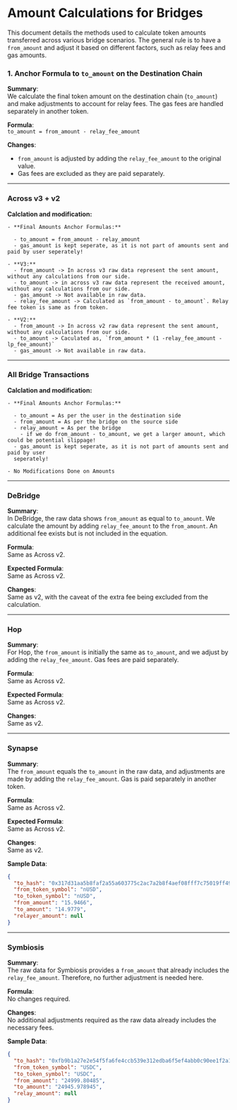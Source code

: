 # Amount Calculations for Bridges

This document details the methods used to calculate token amounts transferred across various bridge scenarios. The general rule is to have a `from_amount` and adjust it based on different factors, such as relay fees and gas amounts.


### 1. Anchor Formula to `to_amount` on the Destination Chain

**Summary**:  
We calculate the final token amount on the destination chain (`to_amount`) and make adjustments to account for relay fees. The gas fees are handled separately in another token.

**Formula**:  
`to_amount = from_amount - relay_fee_amount`

**Changes**:

- `from_amount` is adjusted by adding the `relay_fee_amount` to the original value.
- Gas fees are excluded as they are paid separately.

---

### Across v3 + v2
  **Calclation and modification:**

    - **Final Amounts Anchor Formulas:**
    
      - to_amount = from_amount - relay_amount
      - gas_amount is kept seperate, as it is not part of amounts sent and paid by user seperately!

    - **V3:**
      - from_amount -> In across v3 raw data represent the sent amount, without any calculations from our side.
      - to_amount -> in across v3 raw data represent the received amount, without any calculations from our side.
      - gas_amount -> Not available in raw data.
      - relay_fee_amount -> Calculated as `from_amount - to_amount`. Relay fee token is same as from token.

    - **V2:**
      - from_amount -> In across v2 raw data represent the sent amount, without any calculations from our side.
      - to_amount -> Caculated as, `from_amount * (1 -relay_fee_amount - lp_fee_amount)`
      - gas_amount -> Not available in raw data.

---

### All Bridge Transactions

  **Calclation and modification:**

    - **Final Amounts Anchor Formulas:**
    
      - to_amount = As per the user in the destination side
      - from_amount = As per the bridge on the source side
      - relay_amount = As per the bridge
        - if we do from_amount - to_amount, we get a larger amount, which could be potential slippage!
      - gas_amount is kept seperate, as it is not part of amounts sent and paid by user 
      seperately!
    
    - No Modifications Done on Amounts

---

### DeBridge

**Summary**:  
In DeBridge, the raw data shows `from_amount` as equal to `to_amount`. We calculate the amount by adding `relay_fee_amount` to the `from_amount`. An additional fee exists but is not included in the equation.

**Formula**:  
Same as Across v2.

**Expected Formula**:  
Same as Across v2.

**Changes**:  
Same as v2, with the caveat of the extra fee being excluded from the calculation.

---

### Hop

**Summary**:  
For Hop, the `from_amount` is initially the same as `to_amount`, and we adjust by adding the `relay_fee_amount`. Gas fees are paid separately.

**Formula**:  
Same as Across v2.

**Expected Formula**:  
Same as Across v2.

**Changes**:  
Same as v2.

---

### Synapse

**Summary**:  
The `from_amount` equals the `to_amount` in the raw data, and adjustments are made by adding the `relay_fee_amount`. Gas is paid separately in another token.

**Formula**:  
Same as Across v2.

**Expected Formula**:  
Same as Across v2.

**Changes**:  
Same as v2.

**Sample Data**:

```json
{
  "to_hash": "0x317d31aa5b8faf2a55a603775c2ac7a2b8f4aef08fff7c75019ff49615d57ea7",
  "from_token_symbol": "nUSD",
  "to_token_symbol": "nUSD",
  "from_amount": "15.9466",
  "to_amount": "14.9779",
  "relayer_amount": null
}
```

---

### Symbiosis

**Summary**:  
The raw data for Symbiosis provides a `from_amount` that already includes the `relay_fee_amount`. Therefore, no further adjustment is needed here.

**Formula**:  
No changes required.


**Changes**:  
No additional adjustments required as the raw data already includes the necessary fees.

**Sample Data**:

```json
{
  "to_hash": "0xfb9b1a27e2e54f5fa6fe4ccb539e312edba6f5ef4abb0c90ee1f2a1cab1ea41a",
  "from_token_symbol": "USDC",
  "to_token_symbol": "USDC",
  "from_amount": "24999.80485",
  "to_amount": "24945.978945",
  "relay_amount": null
}
```
